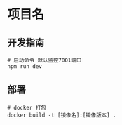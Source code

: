 # 项目名

## 开发指南

```
# 启动命令 默认监控7001端口
npm run dev
```
## 部署

```
# docker 打包
docker build -t [镜像名]:[镜像版本] .
```
